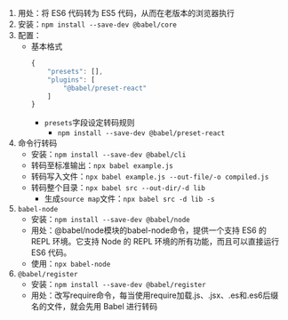 1. 用处：将 ES6 代码转为 ES5 代码，从而在老版本的浏览器执行
2. 安装：`npm install --save-dev @babel/core`
3. 配置：
   * 基本格式
        ```javascript
        {
            "presets": [],
            "plugins": [
                "@babel/preset-react"
            ]
        }
        ```
     * `presets`字段设定转码规则
       * `npm install --save-dev @babel/preset-react`
4. 命令行转码
   * 安装：`npm install --save-dev @babel/cli`
   * 转码至标准输出：`npx babel example.js`
   * 转码写入文件：`npx babel example.js --out-file/-o compiled.js`
   * 转码整个目录：`npx babel src --out-dir/-d lib`
     * 生成`source map`文件：`npx babel src -d lib -s`
5. `babel-node`
   * 安装：`npm install --save-dev @babel/node`
   * 用处：@babel/node模块的babel-node命令，提供一个支持 ES6 的 REPL 环境。它支持 Node 的 REPL 环境的所有功能，而且可以直接运行 ES6 代码。
   * 使用：`npx babel-node`
6. `@babel/register`
   * 安装：`npm install --save-dev @babel/register`
   * 用处：改写require命令，每当使用require加载.js、.jsx、.es和.es6后缀名的文件，就会先用 Babel 进行转码